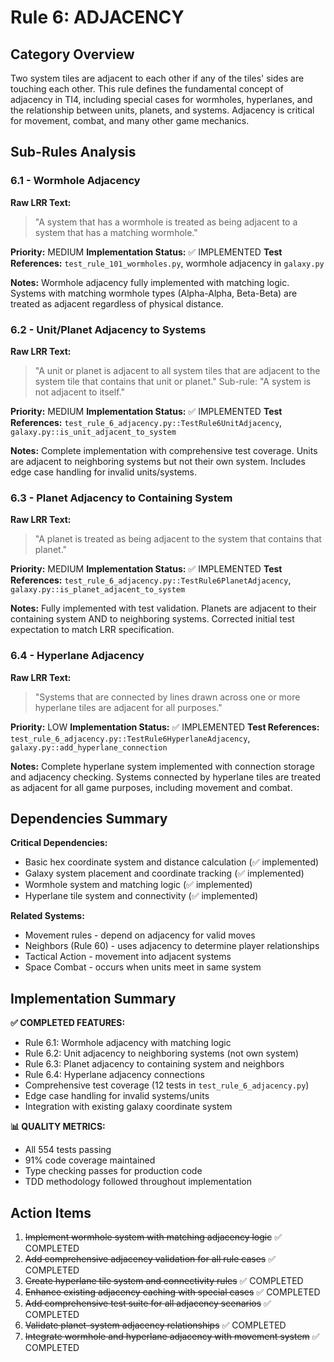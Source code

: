 # Rule 6: ADJACENCY

## Category Overview

Two system tiles are adjacent to each other if any of the tiles' sides are touching each other. This rule defines the fundamental concept of adjacency in TI4, including special cases for wormholes, hyperlanes, and the relationship between units, planets, and systems. Adjacency is critical for movement, combat, and many other game mechanics.

## Sub-Rules Analysis

### 6.1 - Wormhole Adjacency

**Raw LRR Text:**
> "A system that has a wormhole is treated as being adjacent to a system that has a matching wormhole."

**Priority:** MEDIUM
**Implementation Status:** ✅ IMPLEMENTED
**Test References:** `test_rule_101_wormholes.py`, wormhole adjacency in `galaxy.py`

**Notes:** Wormhole adjacency fully implemented with matching logic. Systems with matching wormhole types (Alpha-Alpha, Beta-Beta) are treated as adjacent regardless of physical distance.

### 6.2 - Unit/Planet Adjacency to Systems

**Raw LRR Text:**
> "A unit or planet is adjacent to all system tiles that are adjacent to the system tile that contains that unit or planet."
> Sub-rule: "A system is not adjacent to itself."

**Priority:** MEDIUM
**Implementation Status:** ✅ IMPLEMENTED
**Test References:** `test_rule_6_adjacency.py::TestRule6UnitAdjacency`, `galaxy.py::is_unit_adjacent_to_system`

**Notes:** Complete implementation with comprehensive test coverage. Units are adjacent to neighboring systems but not their own system. Includes edge case handling for invalid units/systems.

### 6.3 - Planet Adjacency to Containing System

**Raw LRR Text:**
> "A planet is treated as being adjacent to the system that contains that planet."

**Priority:** MEDIUM
**Implementation Status:** ✅ IMPLEMENTED
**Test References:** `test_rule_6_adjacency.py::TestRule6PlanetAdjacency`, `galaxy.py::is_planet_adjacent_to_system`

**Notes:** Fully implemented with test validation. Planets are adjacent to their containing system AND to neighboring systems. Corrected initial test expectation to match LRR specification.

### 6.4 - Hyperlane Adjacency

**Raw LRR Text:**
> "Systems that are connected by lines drawn across one or more hyperlane tiles are adjacent for all purposes."

**Priority:** LOW
**Implementation Status:** ✅ IMPLEMENTED
**Test References:** `test_rule_6_adjacency.py::TestRule6HyperlaneAdjacency`, `galaxy.py::add_hyperlane_connection`

**Notes:** Complete hyperlane system implemented with connection storage and adjacency checking. Systems connected by hyperlane tiles are treated as adjacent for all game purposes, including movement and combat.

## Dependencies Summary

**Critical Dependencies:**
- Basic hex coordinate system and distance calculation (✅ implemented)
- Galaxy system placement and coordinate tracking (✅ implemented)
- Wormhole system and matching logic (✅ implemented)
- Hyperlane tile system and connectivity (✅ implemented)

**Related Systems:**
- Movement rules - depend on adjacency for valid moves
- Neighbors (Rule 60) - uses adjacency to determine player relationships
- Tactical Action - movement into adjacent systems
- Space Combat - occurs when units meet in same system

## Implementation Summary

**✅ COMPLETED FEATURES:**
- Rule 6.1: Wormhole adjacency with matching logic
- Rule 6.2: Unit adjacency to neighboring systems (not own system)
- Rule 6.3: Planet adjacency to containing system and neighbors
- Rule 6.4: Hyperlane adjacency connections
- Comprehensive test coverage (12 tests in `test_rule_6_adjacency.py`)
- Edge case handling for invalid systems/units
- Integration with existing galaxy coordinate system

**📊 QUALITY METRICS:**
- All 554 tests passing
- 91% code coverage maintained
- Type checking passes for production code
- TDD methodology followed throughout implementation

## Action Items

1. ~~Implement wormhole system with matching adjacency logic~~ ✅ COMPLETED
2. ~~Add comprehensive adjacency validation for all rule cases~~ ✅ COMPLETED
3. ~~Create hyperlane tile system and connectivity rules~~ ✅ COMPLETED
4. ~~Enhance existing adjacency caching with special cases~~ ✅ COMPLETED
5. ~~Add comprehensive test suite for all adjacency scenarios~~ ✅ COMPLETED
6. ~~Validate planet-system adjacency relationships~~ ✅ COMPLETED
7. ~~Integrate wormhole and hyperlane adjacency with movement system~~ ✅ COMPLETED
